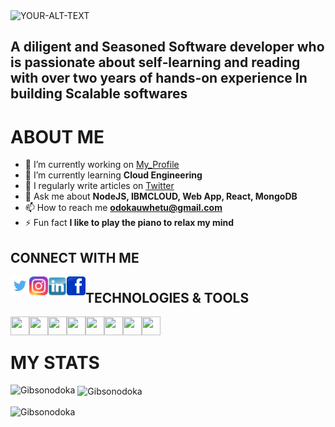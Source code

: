 <picture>
 <source media="(prefers-color-scheme: dark)" srcset="https://raw.githubusercontent.com/Gibsonodoka/Gibsonodoka/main/Gibson.png">
 <source media="(prefers-color-scheme: light)" srcset="https://raw.githubusercontent.com/Gibsonodoka/Gibsonodoka/main/Gibson.png">
 <img alt="YOUR-ALT-TEXT" src="Image contains text (Gibson uwhetu)">
</picture>

## A diligent and Seasoned Software developer who is passionate about self‑learning and reading with over two years of hands‑on experience In building Scalable softwares

# ABOUT ME






- 🔭 I’m currently working on [My_Profile](https://github.com/Gibsonodoka)
- 🌱 I’m currently learning **Cloud Engineering**
- 📝 I regularly write articles on [Twitter](https://www.twitter.com)
- 💬 Ask me about **NodeJS, IBMCLOUD, Web App, React, MongoDB**
- 📫 How to reach me **odokauwhetu@gmail.com**
- ⚡ Fun fact **I like to play the piano to relax my mind**


## CONNECT WITH ME


<a href="https://twitter.com/gibson_uwhetu" target="blank"> <img align="left" src="https://raw.githubusercontent.com/Gibsonodoka/Gibsonodoka/main/img/tw.png" width="30" height="30"/></a>
<a href="https://www.instagram.com/gibson_uwhetu" target="blank"> <img align="left" src="https://raw.githubusercontent.com/Gibsonodoka/Gibsonodoka/main/img/ig2.png" width="30" height="30"/></a>
<a href="https://ng.linkedin.com/in/uwhetu-gibson-449b92150" target="blank"> <img align="left" src="https://raw.githubusercontent.com/Gibsonodoka/Gibsonodoka/main/img/in1.png" width="30" height="30"/></a>
<a href="#" target="blank"> <img align="left" src="https://raw.githubusercontent.com/Gibsonodoka/Gibsonodoka/main/img/fb1.png" width="30" height="30"/></a>
# 


## TECHNOLOGIES & TOOLS



<a href="#" target="blank"> <img align="left" src="https://camo.githubusercontent.com/da7acacadecf91d6dc02efcd2be086bb6d78ddff19a1b7a0ab2755a6fda8b1e9/68747470733a2f2f63646e2e6a7364656c6976722e6e65742f67682f64657669636f6e732f64657669636f6e2f69636f6e732f68746d6c352f68746d6c352d6f726967696e616c2e737667" width="30" height="30"/></a>
<a href="#" target="blank"> <img align="left" src="https://camo.githubusercontent.com/2e496d4bfc6f753ddca87b521ce95c88219f77800212ffa6d4401ad368c82170/68747470733a2f2f63646e2e6a7364656c6976722e6e65742f67682f64657669636f6e732f64657669636f6e2f69636f6e732f637373332f637373332d6f726967696e616c2e737667" width="30" height="30"/></a>
<a href="#" target="blank"> <img align="left" src="https://camo.githubusercontent.com/26901b819fb10ef4e2c652aa40e24775247664d84a7597bebb66898a24dddedd/68747470733a2f2f63646e2e6a7364656c6976722e6e65742f67682f64657669636f6e732f64657669636f6e2f69636f6e732f736173732f736173732d6f726967696e616c2e737667" width="30" height="30"/></a>
<a href="#" target="blank"> <img align="left" src="https://camo.githubusercontent.com/c76217244e1b3700a87058abf858e20a313b06dfadd972121d0d42de5bd20fa5/68747470733a2f2f63646e2e6a7364656c6976722e6e65742f67682f64657669636f6e732f64657669636f6e2f69636f6e732f626f6f7473747261702f626f6f7473747261702d6f726967696e616c2e737667" width="30" height="30"/></a>
<a href="#" target="blank"> <img align="left" src="https://camo.githubusercontent.com/442c452cb73752bb1914ce03fce2017056d651a2099696b8594ddf5ccc74825e/68747470733a2f2f63646e2e6a7364656c6976722e6e65742f67682f64657669636f6e732f64657669636f6e2f69636f6e732f6a6176617363726970742f6a6176617363726970742d6f726967696e616c2e737667" width="30" height="30"/></a>
<a href="#" target="blank"> <img align="left" src="https://camo.githubusercontent.com/27d0b117da00485c56d69aef0fa310a3f8a07abecc8aa15fa38c8b78526c60ac/68747470733a2f2f63646e2e6a7364656c6976722e6e65742f67682f64657669636f6e732f64657669636f6e2f69636f6e732f72656163742f72656163742d6f726967696e616c2e737667" width="30" height="30"/></a>
<a href="#" target="blank"> <img align="left" src="https://camo.githubusercontent.com/900baefb89e187c8b32cdbb3b440d1502fe8f30a1a335cc5dc5868af0142f8b1/68747470733a2f2f63646e2e6a7364656c6976722e6e65742f67682f64657669636f6e732f64657669636f6e2f69636f6e732f6e6f64656a732f6e6f64656a732d6f726967696e616c2e737667" width="30" height="30"/></a>
<a href="#" target="blank"> <img align="left" src="https://camo.githubusercontent.com/9ebde7ca22ab3f3b4bf92d2743804ab9e581e413a16cdf3626c2092e69967d80/68747470733a2f2f63646e2e6a7364656c6976722e6e65742f67682f64657669636f6e732f64657669636f6e2f69636f6e732f6d6f6e676f64622f6d6f6e676f64622d6f726967696e616c2e737667" width="30" height="30"/></a>

<br>
<h1> MY STATS </h1>
<p>
 <img align="left" src="https://github-readme-stats.vercel.app/api/top-langs?username=Gibsonodoka&show_icons=true&locale=en&layout=compact" alt="Gibsonodoka" />
 </p>
 
 <p>&nbsp;<img align="center" src="https://github-readme-stats.vercel.app/api?username=Gibsonodoka&show_icons=true&locale=en" alt="Gibsonodoka" /></p>
<p><img align="center" src="https://github-readme-streak-stats.herokuapp.com/?user=Gibsonodoka&" alt="Gibsonodoka" /></p>
<!---
Gibsonodoka/Gibsonodoka is a ✨ special ✨ repository because its `README.md` (this file) appears on your GitHub profile.
You can click the Preview link to take a look at your changes.
--->

